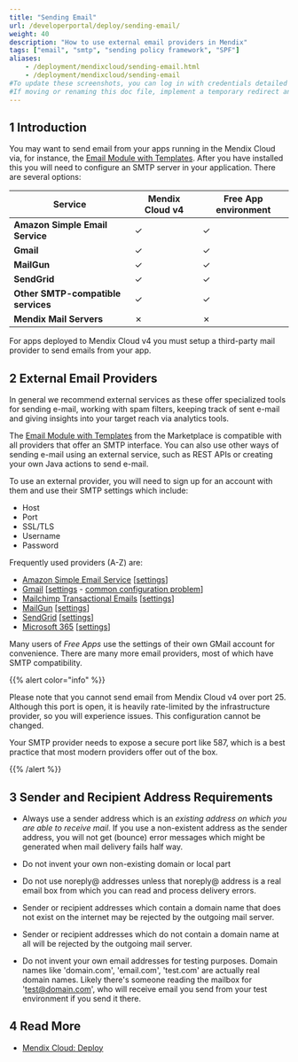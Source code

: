 ```yaml
---
title: "Sending Email"
url: /developerportal/deploy/sending-email/
weight: 40
description: "How to use external email providers in Mendix"
tags: ["email", "smtp", "sending policy framework", "SPF"]
aliases:
    - /deployment/mendixcloud/sending-email.html
    - /deployment/mendixcloud/sending-email
#To update these screenshots, you can log in with credentials detailed in How to Update Screenshots Using Team Apps.
#If moving or renaming this doc file, implement a temporary redirect and let the respective team know they should update the URL in the product. See Mapping to Products for more details.
---
```


## 1 Introduction

You may want to send email from your apps running in the Mendix Cloud via, for instance, the [Email Module with Templates](/appstore/modules/email-with-templates/). After you have installed this you will need to configure an SMTP server in your application. There are several options:

| Service | Mendix Cloud v4 | Free App environment |
| --- | --- | --- |
| **Amazon Simple Email Service** | &#x2713;    | &#x2713; |
| **Gmail** | &#x2713; | &#x2713; |
| **MailGun** | &#x2713; | &#x2713; |
| **SendGrid** | &#x2713; | &#x2713;    |
| **Other SMTP-compatible services** | &#x2713; | &#x2713; |
| **Mendix Mail Servers** | &#x2717; | &#x2717; |

For apps deployed to Mendix Cloud v4 you must setup a third-party mail provider to send emails from your app.

## 2 External Email Providers

In general we recommend external services as these offer specialized tools for sending e-mail, working with spam filters, keeping track of sent e-mail and giving insights into your target reach via analytics tools.

The [Email Module with Templates](/appstore/modules/email-with-templates/) from the Marketplace is compatible with all providers that offer an SMTP interface. You can also use other ways of sending e-mail using an external service, such as REST APIs or creating your own Java actions to send e-mail.

To use an external provider, you will need to sign up for an account with them and use their SMTP settings which include:

* Host
* Port
* SSL/TLS
* Username
* Password

Frequently used providers (A-Z) are:

* [Amazon Simple Email Service](https://aws.amazon.com/ses/) [[settings](http://docs.aws.amazon.com/ses/latest/DeveloperGuide/smtp-connect.html)]
* [Gmail](https://mail.google.com/) [[settings](https://support.google.com/a/answer/176600?hl=en) - [common configuration problem](http://stackoverflow.com/questions/20337040/gmail-smtp-debug-error-please-log-in-via-your-web-browser)]
* [Mailchimp Transactional Emails](https://mailchimp.com/features/transactional-email/) [[settings](https://mailchimp.com/developer/transactional/docs/fundamentals/)]
* [MailGun](https://mailgun.com/) [[settings](https://documentation.mailgun.com/en/latest/quickstart-sending.html#send-with-smtp-or-api)]
* [SendGrid](https://sendgrid.com/) [[settings](https://sendgrid.com/docs/ui/account-and-settings/mail/)]
* [Microsoft 365](https://www.office.com/) [[settings](https://docs.microsoft.com/en-us/exchange/mail-flow-best-practices/how-to-set-up-a-multifunction-device-or-application-to-send-email-using-microsoft-365-or-office-365)]

Many users of *Free Apps* use the settings of their own GMail account for convenience. There are many more email providers, most of which have SMTP compatibility.

{{% alert color="info" %}}

Please note that you cannot send email from Mendix Cloud v4 over port 25. Although this port is open, it is heavily rate-limited by the infrastructure provider, so you will experience issues. This configuration cannot be changed.

Your SMTP provider needs to expose a secure port like 587, which is a best practice that most modern providers offer out of the box.

{{% /alert %}}

## 3 Sender and Recipient Address Requirements

* Always use a sender address which is an *existing address on which you are able to receive mail*. If you use a non-existent address as the sender address, you will not get (bounce) error messages which might be generated when mail delivery fails half way.

* Do not invent your own non-existing domain or local part

* Do not use noreply@ addresses unless that noreply@ address is a real email box from which you can read and process delivery errors.

* Sender or recipient addresses which contain a domain name that does not exist on the internet may be rejected by the outgoing mail server.

* Sender or recipient addresses which do not contain a domain name at all will be rejected by the outgoing mail server.

* Do not invent your own email addresses for testing purposes. Domain names like 'domain.com', 'email.com', 'test.com' are actually real domain names. Likely there's someone reading the mailbox for 'test@domain.com', who will receive email you send from your test environment if you send it there.

## 4 Read More

* [Mendix Cloud: Deploy](/developerportal/deploy/mendix-cloud-deploy/)
